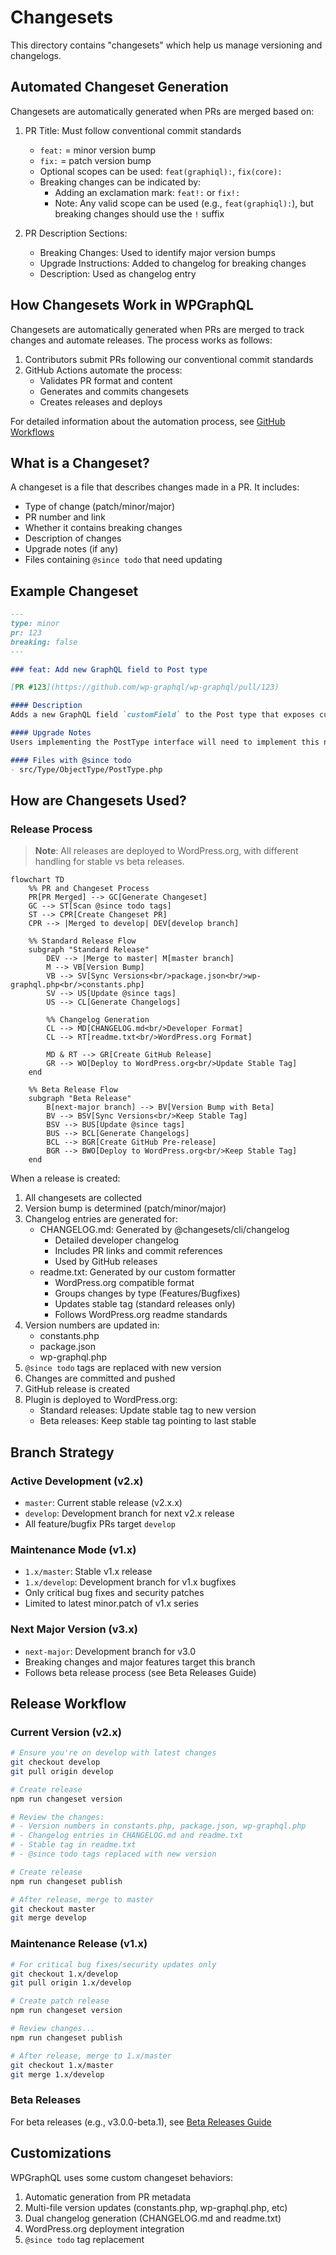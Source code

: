 # Changesets

This directory contains "changesets" which help us manage versioning and changelogs.

## Automated Changeset Generation

Changesets are automatically generated when PRs are merged based on:

1. PR Title: Must follow conventional commit standards
   - `feat:` = minor version bump
   - `fix:` = patch version bump
   - Optional scopes can be used: `feat(graphiql):`, `fix(core):`
   - Breaking changes can be indicated by:
     - Adding an exclamation mark: `feat!:` or `fix!:`
     - Note: Any valid scope can be used (e.g., `feat(graphiql):`), but breaking changes should use the `!` suffix

2. PR Description Sections:
   - Breaking Changes: Used to identify major version bumps
   - Upgrade Instructions: Added to changelog for breaking changes
   - Description: Used as changelog entry

## How Changesets Work in WPGraphQL

Changesets are automatically generated when PRs are merged to track changes and automate releases. The process works as follows:

1. Contributors submit PRs following our conventional commit standards
2. GitHub Actions automate the process:
   - Validates PR format and content
   - Generates and commits changesets
   - Creates releases and deploys

For detailed information about the automation process, see [GitHub Workflows](../.github/workflows/README.md)

## What is a Changeset?

A changeset is a file that describes changes made in a PR. It includes:

- Type of change (patch/minor/major)
- PR number and link
- Whether it contains breaking changes
- Description of changes
- Upgrade notes (if any)
- Files containing `@since todo` that need updating

## Example Changeset

```md
---
type: minor
pr: 123
breaking: false
---

### feat: Add new GraphQL field to Post type

[PR #123](https://github.com/wp-graphql/wp-graphql/pull/123)

#### Description
Adds a new GraphQL field `customField` to the Post type that exposes custom meta data.

#### Upgrade Notes
Users implementing the PostType interface will need to implement this new field.

#### Files with @since todo
- src/Type/ObjectType/PostType.php
```

## How are Changesets Used?

### Release Process

> **Note**: All releases are deployed to WordPress.org, with different handling for stable vs beta releases.

```mermaid
flowchart TD
    %% PR and Changeset Process
    PR[PR Merged] --> GC[Generate Changeset]
    GC --> ST[Scan @since todo tags]
    ST --> CPR[Create Changeset PR]
    CPR --> |Merged to develop| DEV[develop branch]

    %% Standard Release Flow
    subgraph "Standard Release"
        DEV --> |Merge to master| M[master branch]
        M --> VB[Version Bump]
        VB --> SV[Sync Versions<br/>package.json<br/>wp-graphql.php<br/>constants.php]
        SV --> US[Update @since tags]
        US --> CL[Generate Changelogs]

        %% Changelog Generation
        CL --> MD[CHANGELOG.md<br/>Developer Format]
        CL --> RT[readme.txt<br/>WordPress.org Format]

        MD & RT --> GR[Create GitHub Release]
        GR --> WO[Deploy to WordPress.org<br/>Update Stable Tag]
    end

    %% Beta Release Flow
    subgraph "Beta Release"
        B[next-major branch] --> BV[Version Bump with Beta]
        BV --> BSV[Sync Versions<br/>Keep Stable Tag]
        BSV --> BUS[Update @since tags]
        BUS --> BCL[Generate Changelogs]
        BCL --> BGR[Create GitHub Pre-release]
        BGR --> BWO[Deploy to WordPress.org<br/>Keep Stable Tag]
    end
```

When a release is created:
1. All changesets are collected
2. Version bump is determined (patch/minor/major)
3. Changelog entries are generated for:
   - CHANGELOG.md: Generated by @changesets/cli/changelog
     - Detailed developer changelog
     - Includes PR links and commit references
     - Used by GitHub releases
   - readme.txt: Generated by our custom formatter
     - WordPress.org compatible format
     - Groups changes by type (Features/Bugfixes)
     - Updates stable tag (standard releases only)
     - Follows WordPress.org readme standards
4. Version numbers are updated in:
   - constants.php
   - package.json
   - wp-graphql.php
5. `@since todo` tags are replaced with new version
6. Changes are committed and pushed
7. GitHub release is created
8. Plugin is deployed to WordPress.org:
   - Standard releases: Update stable tag to new version
   - Beta releases: Keep stable tag pointing to last stable

## Branch Strategy

### Active Development (v2.x)
- `master`: Current stable release (v2.x.x)
- `develop`: Development branch for next v2.x release
- All feature/bugfix PRs target `develop`

### Maintenance Mode (v1.x)
- `1.x/master`: Stable v1.x release
- `1.x/develop`: Development branch for v1.x bugfixes
- Only critical bug fixes and security patches
- Limited to latest minor.patch of v1.x series

### Next Major Version (v3.x)
- `next-major`: Development branch for v3.0
- Breaking changes and major features target this branch
- Follows beta release process (see Beta Releases Guide)

## Release Workflow

### Current Version (v2.x)

```bash
# Ensure you're on develop with latest changes
git checkout develop
git pull origin develop

# Create release
npm run changeset version

# Review the changes:
# - Version numbers in constants.php, package.json, wp-graphql.php
# - Changelog entries in CHANGELOG.md and readme.txt
# - Stable tag in readme.txt
# - @since todo tags replaced with new version

# Create release
npm run changeset publish

# After release, merge to master
git checkout master
git merge develop
```

### Maintenance Release (v1.x)

```bash
# For critical bug fixes/security updates only
git checkout 1.x/develop
git pull origin 1.x/develop

# Create patch release
npm run changeset version

# Review changes...
npm run changeset publish

# After release, merge to 1.x/master
git checkout 1.x/master
git merge 1.x/develop
```

### Beta Releases

For beta releases (e.g., v3.0.0-beta.1), see [Beta Releases Guide](../docs/beta-releases.md)

## Customizations

WPGraphQL uses some custom changeset behaviors:

1. Automatic generation from PR metadata
2. Multi-file version updates (constants.php, wp-graphql.php, etc)
3. Dual changelog generation (CHANGELOG.md and readme.txt)
4. WordPress.org deployment integration
5. `@since todo` tag replacement